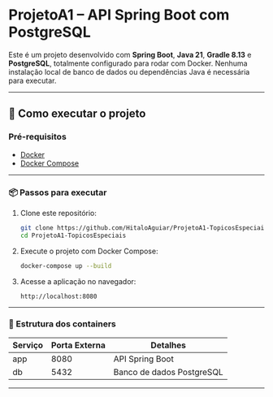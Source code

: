 # ProjetoA1 – API Spring Boot com PostgreSQL

Este é um projeto desenvolvido com **Spring Boot**, **Java 21**, **Gradle 8.13** e **PostgreSQL**, totalmente configurado para rodar com Docker. Nenhuma instalação local de banco de dados ou dependências Java é necessária para executar.

---

## 🚀 Como executar o projeto

### Pré-requisitos

- [Docker](https://www.docker.com/)
- [Docker Compose](https://docs.docker.com/compose/)

---

### 📦 Passos para executar

1. Clone este repositório:

    ```bash
    git clone https://github.com/HitaloAguiar/ProjetoA1-TopicosEspeciais.git
    cd ProjetoA1-TopicosEspeciais
    ```

2. Execute o projeto com Docker Compose:

    ```bash
    docker-compose up --build
    ```

3. Acesse a aplicação no navegador:

    ```
    http://localhost:8080
    ```

---

### 📁 Estrutura dos containers

| Serviço | Porta Externa | Detalhes                    |
|---------|---------------|-----------------------------|
| app     | 8080          | API Spring Boot             |
| db      | 5432          | Banco de dados PostgreSQL   |

---
